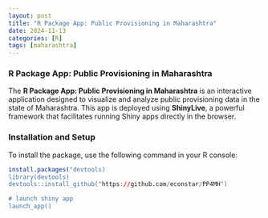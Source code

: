 ```yaml
---
layout: post
title: "R Package App: Public Provisioning in Maharashtra"
date: 2024-11-13
categories: [R]
tags: [maharashtra]
---
```





### R Package App: Public Provisioning in Maharashtra




The **R Package App: Public Provisioning in Maharashtra** is an interactive application designed to visualize and analyze public provisioning data in the state of Maharashtra. This app is deployed using **ShinyLive**, a powerful framework that facilitates running Shiny apps directly in the browser.

### Installation and Setup

To install the package, use the following command in your R console:

```R
install.packages("devtools)
library(devtools)
devtools::install_github("https://github.com/econstar/PP4MH")

# launch shiny app 
launch_app()
```

